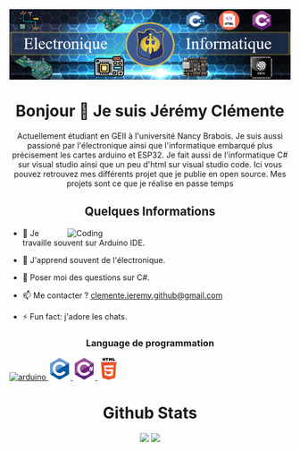<img align="center" alt="Banniere" src="banniere_git.png">

<h1 align="center"> Bonjour 👋 Je suis Jérémy Clémente </h1>

<p align="center"> Actuellement étudiant en GEII à l'université Nancy Brabois. Je suis aussi passioné par l'électronique ainsi que l'informatique embarqué plus précisement les cartes arduino et ESP32. Je fait aussi de l'informatique C# sur visual studio ainsi que un peu d'html sur visual studio code. Ici vous pouvez retrouvez mes différents projet que je publie en open source. Mes projets sont ce que je réalise en passe temps 
</p>

<h2 align="center"> Quelques Informations </h2>
<img align="right" alt="Coding" width="400" src="https://cdn.dribbble.com/users/1162077/screenshots/3848914/programmer.gif">

- 🔭 Je travaille souvent sur Arduino IDE.
  
- 🌱 J'apprend souvent de l'électronique.
  
- 💬 Poser moi des questions sur C#.

- 📫 Me contacter ? clemente.jeremy.github@gmail.com
  
- ⚡ Fun fact: j'adore les chats.

<h3 align="center"> Language de programmation</h3>
<p align="left"> <a href="https://www.arduino.cc/" target="_blank" rel="noreferrer"> <img src="https://cdn.worldvectorlogo.com/logos/arduino-1.svg" alt="arduino" width="40" height="40"/> </a> <a href="https://www.cprogramming.com/" target="_blank" rel="noreferrer"> <img src="https://raw.githubusercontent.com/devicons/devicon/master/icons/c/c-original.svg" alt="c" width="40" height="40"/> </a> <a href="https://www.w3schools.com/cs/" target="_blank" rel="noreferrer"> <img src="https://raw.githubusercontent.com/devicons/devicon/master/icons/csharp/csharp-original.svg" alt="csharp" width="40" height="40"/> </a> <a href="https://www.w3.org/html/" target="_blank" rel="noreferrer"> <img src="https://raw.githubusercontent.com/devicons/devicon/master/icons/html5/html5-original-wordmark.svg" alt="html5" width="40" height="40"/> </a> </p>

<h1 align="center"> Github Stats </h1>

<p align = "center">
  <img  src = "https://github-readme-stats.vercel.app/api?username=J3R5&show_icons=true&theme=radical&line_height=27">
  <img src = "https://github-readme-stats.vercel.app/api/top-langs/?username=J3R5&hide=html,css,java,shaderlab,kotlin,hlsl&theme=radical">
</p>


<!--
**J3R5/J3R5** is a ✨ _special_ ✨ repository because its `README.md` (this file) appears on your GitHub profile.

Here are some ideas to get you started: [[height="275" weight="1800"](https://i.gifer.com/24Qk.gif)](https://i.gifer.com/24Qk.mp4)
👋 
- 🔭 I’m currently working on ...
- 🌱 I’m currently learning ...
- 💬 Ask me about ...
- ⚡ Fun fact: 
-->

